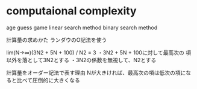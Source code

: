 # computaional complexity
age guess game 
linear search method 
binary search method 

計算量の求めかた
ランダウのO記法を使う

lim(N→∞)(3N2 + 5N + 100) / N2 = 3
・3N2 + 5N + 100に対して最高次の
項以外を落として3N2とする
・3N2の係数を無視して、N2とする

計算量をオーダー記法で表す理由
Nが大きければ、最高次の項は低次の項になると比べて圧倒的に大きくなる

